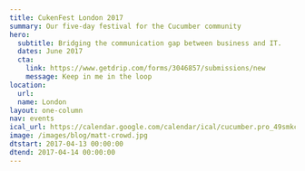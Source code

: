 ```yaml
---
title: CukenFest London 2017
summary: Our five-day festival for the Cucumber community
hero:
  subtitle: Bridging the communication gap between business and IT.
  dates: June 2017
  cta:
    link: https://www.getdrip.com/forms/3046857/submissions/new
    message: Keep in me in the loop
location:
  url: 
  name: London
layout: one-column
nav: events
ical_url: https://calendar.google.com/calendar/ical/cucumber.pro_49smkc5av6jt6vucv4nqbl4pmg%40group.calendar.google.com/public/basic.ics
image: /images/blog/matt-crowd.jpg
dtstart: 2017-04-13 00:00:00
dtend: 2017-04-14 00:00:00
---
```

